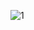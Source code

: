 ![1](https://cloud.githubusercontent.com/assets/16939699/14212678/a109dd78-f851-11e5-9bf1-c777b3a423d1.PNG)

